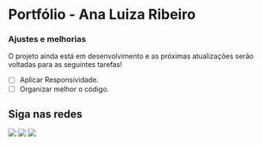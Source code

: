 # Portfólio - Ana Luiza Ribeiro

### Ajustes e melhorias

O projeto ainda está em desenvolvimento e as próximas atualizações serão voltadas para as seguintes tarefas!

- [ ] Aplicar Responsividade.
- [ ] Organizar melhor o código.

## Siga nas redes
<a href="https://www.instagram.com/analu.szribeiro/" target="_blank"><img src="https://img.shields.io/badge/Instagram-E4405F?style=for-the-badge&logo=instagram&logoColor=white"/></a>
<a href="https://www.linkedin.com/in/ana-luiza-souza-ribeiro-/" target="_blank"><img src="https://img.shields.io/badge/LinkedIn-0077B5?style=for-the-badge&logo=linkedin&logoColor=white"/></a>
<a href="https://medium.com/@analuizasz.ribeiro" target="_blank"><img src="https://img.shields.io/badge/Medium-12100E?style=for-the-badge&logo=medium&logoColor=white"/></a>
